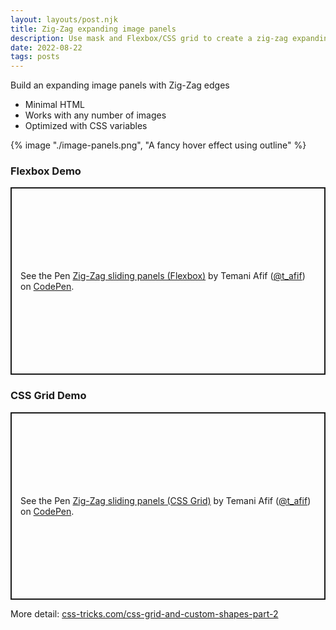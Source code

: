 ```yaml
---
layout: layouts/post.njk
title: Zig-Zag expanding image panels
description: Use mask and Flexbox/CSS grid to create a zig-zag expanding image panels
date: 2022-08-22
tags: posts
---
```


Build an expanding image panels with Zig-Zag edges
* Minimal HTML
* Works with any number of images
* Optimized with CSS variables


{% image "./image-panels.png", "A fancy hover effect using outline" %}


### Flexbox Demo

<p class="codepen" data-height="300" data-default-tab="result" data-slug-hash="xxWBLQR" data-preview="true" data-user="t_afif" style="height: 300px; box-sizing: border-box; display: flex; align-items: center; justify-content: center; border: 2px solid; margin: 1em 0; padding: 1em;">
  <span>See the Pen <a href="https://codepen.io/t_afif/pen/xxWBLQR">
  Zig-Zag sliding panels (Flexbox)</a> by Temani Afif (<a href="https://codepen.io/t_afif">@t_afif</a>)
  on <a href="https://codepen.io">CodePen</a>.</span>
</p>

### CSS Grid Demo

<p class="codepen" data-height="300" data-default-tab="result" data-slug-hash="wvmrbje" data-preview="true" data-user="t_afif" style="height: 300px; box-sizing: border-box; display: flex; align-items: center; justify-content: center; border: 2px solid; margin: 1em 0; padding: 1em;">
  <span>See the Pen <a href="https://codepen.io/t_afif/pen/wvmrbje">
  Zig-Zag sliding panels (CSS Grid)</a> by Temani Afif (<a href="https://codepen.io/t_afif">@t_afif</a>)
  on <a href="https://codepen.io">CodePen</a>.</span>
</p>
<script async src="https://cpwebassets.codepen.io/assets/embed/ei.js"></script>

More detail: [css-tricks.com/css-grid-and-custom-shapes-part-2](https://css-tricks.com/css-grid-and-custom-shapes-part-2/)